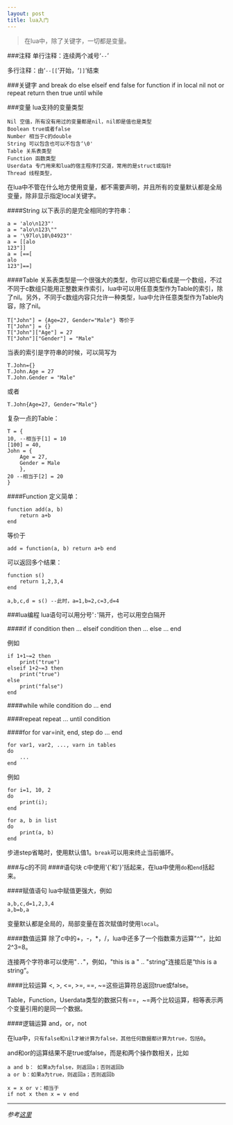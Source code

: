 ```yaml
---
layout: post
title: lua入门
---
```


> 在lua中，除了关键字，一切都是变量。

###注释
单行注释：连续两个减号‘`--`’

多行注释：由‘`--[[`’开始，‘`]]`’结束

###关键字
	and break do else elseif end false for function if in
	local nil not or repeat return then true until while
	
###变量
lua支持的变量类型

	Nil 空值，所有没有用过的变量都是nil，nil即是值也是类型
	Boolean true或者false
	Number 相当于c的double
	String 可以包含也可以不包含‘\0'
	Table 关系表类型
	Function 函数类型
	Userdata 专门用来和lua的宿主程序打交道，常用的是struct或指针
	Thread 线程类型，
	
在lua中不管在什么地方使用变量，都不需要声明，并且所有的变量默认都是全局变量，除非显示指定local关键字。

####String
以下表示的是完全相同的字符串：

	a = 'alo\n123"'
	a = "alo\n123\""
	a = '\97lo\10\04923"'
	a = [[alo
	123"]]
	a = [==[
	alo
	123"]==]
	
####Table
关系表类型是一个很强大的类型，你可以把它看成是一个数组，不过不同于c数组只能用正整数来作索引，lua中可以用任意类型作为Table的索引，除了nil。另外，不同于c数组内容只允许一种类型，lua中允许任意类型作为Table内容，除了nil。

	T["John"] = {Age=27, Gender="Male"} 等价于
	T["John"] = {}
	T["John"]["Age"] = 27
	T["John"]["Gender"] = "Male"
	
当表的索引是字符串的时候，可以简写为

	T.John={}
	T.John.Age = 27
	T.John.Gender = "Male"
	
或者

	T.John{Age=27, Gender="Male"}
	
复杂一点的Table：

	T = {
	10, --相当于[1] = 10
	[100] = 40,
	John = {
		Age = 27,
		Gender = Male
		},
	20 --相当于[2] = 20
	}
	
####Function
定义简单：

	function add(a, b)
		return a+b
	end

等价于

	add = function(a, b) return a+b end
	
可以返回多个结果：

	function s()
		return 1,2,3,4
	end
	
	a,b,c,d = s() --此时，a=1,b=2,c=3,d=4
	
###lua编程
lua语句可以用分号'`:`'隔开，也可以用空白隔开

####if
	if condition then
		...
	elseif condition then
		...
	else
		...
	end
	
例如

	if 1+1~=2 then
		print("true")
	elseif 1+2~=3 then
		print("true")
	else
		print("false")
	end
	
####while
	while condition
	do
		...
	end
	
####repeat
	repeat
		...
	until condition
	
####for
	for var=init, end, step
	do
		...
	end
	
	for var1, var2, ..., varn in tables
	do
		...
	end
	
例如

	for i=1, 10, 2
	do
		print(i);
	end
	
	for a, b in list
	do
		print(a, b)
	end
	
步进step省略时，使用默认值1。`break`可以用来终止当前循环。

###与c的不同
####语句块
c中使用'{'和'}'括起来，在lua中使用`do`和`end`括起来。

####赋值语句
lua中赋值更强大，例如

	a,b,c,d=1,2,3,4
	a,b=b,a
	
变量默认都是全局的，局部变量在首次赋值时使用`local`。

####数值运算
除了c中的+，-，*，/，lua中还多了一个指数乘方运算"`^`"，比如2^3=8。

连接两个字符串可以使用"`..`"，例如，"this is a " .. "string"连接后是“this is a string”。

####比较运算
<, >, <=, >=, ==, ~=这些运算符总返回true或false。

Table，Function，Userdata类型的数据只有==，~=两个比较运算，相等表示两个变量引用的是同一个数据。

####逻辑运算
and，or，not

在lua中，`只有false和nil才被计算为false，其他任何数据都计算为true，包括0`。

and和or的运算结果不是true或false，而是和两个操作数相关，比如

	a and b： 如果a为false，则返回a；否则返回b
	a or b：如果a为true，则返回a；否则返回b
	
	x = x or v：相当于
	if not x then x = v end
	
---
*参考[这里](http://www.360doc.com/content/10/0725/21/541242_41436237.shtml)*
